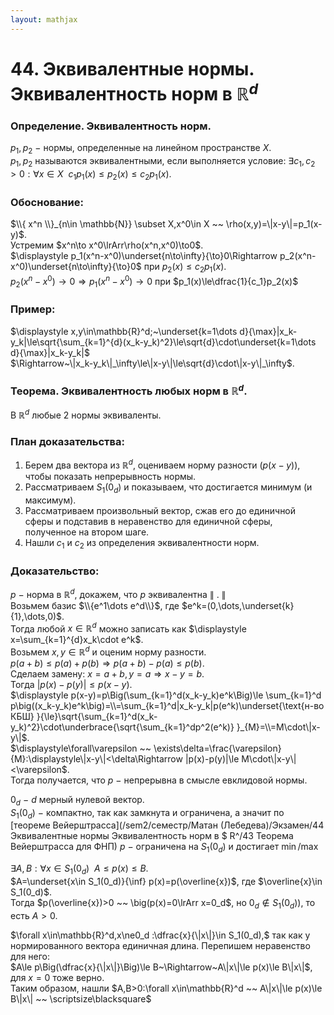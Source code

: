 ```yaml
---  
layout: mathjax  
---  
```

  
# 44. Эквивалентные нормы. Эквивалентность норм в $\mathbb{R}^d$  
  
### Определение. Эквивалентность норм.  
$p_1,p_2~-~$нормы, определенные на линейном пространстве $X$.  
$p_1,p_2$ называются эквивалентными, если выполняется условие: $\exists c_1,c_2>0:\forall x\in X ~~ c_1p_1(x)\le p_2(x)\le c_2p_1(x)$.  
  
### Обоснование:  
$\\{ x^n \\}_{n\in \mathbb{N}} \subset X,x^0\in X ~~ \rho(x,y)=\|x-y\|=p_1(x-y)$.  
Устремим $x^n\to x^0\lrArr\rho(x^n,x^0)\to0$.  
$\displaystyle p_1(x^n-x^0)\underset{n\to\infty}{\to}0\Rightarrow p_2(x^n-x^0)\underset{n\to\infty}{\to}0$ при $p_2(x)\le c_2p_1(x)$.  
$p_2(x^n- x^0)\to0\Rightarrow p_1(x^n- x^0)\to0$ при $p_1(x)\le\dfrac{1}{c_1}p_2(x)$  
  
### Пример:  
$\displaystyle x,y\in\mathbb{R}^d;~\underset{k=1\dots d}{\max}|x_k-y_k|\le\sqrt{\sum_{k=1}^{d}(x_k-y_k)^2}\le\sqrt{d}\cdot\underset{k=1\dots d}{\max}|x_k-y_k|$  
$\Rightarrow~\|x_k-y_k\|_\infty\le\|x-y\|\le\sqrt{d}\cdot\|x-y\|_\infty$.  
  
### Теорема. Эквивалентность любых норм в $\mathbb{R}^d$.  
В $\mathbb{R}^d$ любые $2$ нормы эквиваленты.  
  
### План доказательства:  
1) Берем два вектора из $\mathbb{R}^d$, оцениваем норму разности ($p(x-y)$), чтобы показать непрерывность нормы.  
2) Рассматриваем $S_1(0_d)$ и показываем, что достигается минимум (и максимум).  
3) Рассматриваем произвольный вектор, сжав его до единичной сферы и подставив в неравенство для единичной сферы, полученное на втором шаге.  
4) Нашли $c_1$ и $c_2$ из определения эквивалентности норм.  
  
### Доказательство:  
$p~-~$норма в $\mathbb{R}^d,$ докажем, что $p$ эквивалентна $\|~.~\|$  
Возьмем базис $\\{e^1\dots e^d\\}$, где $e^k=(0,\dots,\underset{k}{1},\dots,0)$.  
Тогда любой $x\in\mathbb{R}^d$ можно записать как $\displaystyle x=\sum_{k=1}^{d}x_k\cdot e^k$.  
Возьмем $x,y\in\mathbb{R}^d$ и оценим норму разности.  
$p(a+b)\le p(a)+p(b)\Rightarrow p(a+b)-p(a)\le p(b)$.  
Сделаем замену: $x=a+b,y=a\Rightarrow x-y=b$.  
Тогда $|p(x)-p(y)|\le p(x-y)$.  
$\displaystyle p(x-y)=p\Big(\sum_{k=1}^d(x_k-y_k)e^k\Big)\le \sum_{k=1}^d p\big((x_k-y_k)e^k\big)=\\=\sum_{k=1}^d|x_k-y_k|p(e^k)\underset{\text{н-во КБШ} }{\le}\sqrt{\sum_{k=1}^d(x_k-y_k)^2}\cdot\underbrace{\sqrt{\sum_{k=1}^dp^2(e^k)} }_{M}=\\=M\cdot\|x-y\|$.  
$\displaystyle\forall\varepsilon ~~ \exists\delta=\frac{\varepsilon}{M}:\displaystyle\|x-y\|<\delta\Rightarrow |p(x)-p(y)|\le M\cdot\|x-y\|<\varepsilon$.  
Тогда получается, что $p~-~$непрерывна в смысле евклидовой нормы.  
  
$0_d~-~d$ мерный нулевой вектор.  
$S_1(0_d)~-~$компактно, так как замкнута и ограничена, а значит по [теореме Вейерштрасса](/sem2/семестр/Матан (Лебедева)/Экзамен/44 Эквивалентные нормы Эквивалентность норм в $ R^/43 Теорема Вейерштрасса для ФНП) $p~-~$ограничена на $S_1(0_d)$ и достигает $\min/\max$  
  
$\exists A,B:\forall x\in S_1(0_d) ~~ A\le p(x)\le B$.  
$A=\underset{x\in S_1(0_d)}{\inf} p(x)=p(\overline{x})$, где $\overline{x}\in S_1(0_d)$.  
Тогда $p(\overline{x})>0 ~~ \big(p(x)=0\lrArr x=0_d$, но $0_d\not\in S_1(0_d)\big)$, то есть $A>0$.  
  
$\forall x\in\mathbb{R}^d,x\ne0_d :\dfrac{x}{\|x\|}\in S_1(0_d),$ так как у нормированного вектора единичная длина. Перепишем неравенство для него:  
$A\le p\Big(\dfrac{x}{\|x\|}\Big)\le B~\Rightarrow~A\|x\|\le p(x)\le B\|x\|$, для $x=0$ тоже верно.  
Таким образом, нашли $A,B>0:\forall x\in\mathbb{R}^d ~~ A\|x\|\le p(x)\le B\|x\| ~~ \scriptsize\blacksquare$  
